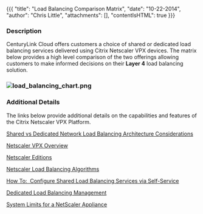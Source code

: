 {{{
  "title": "Load Balancing Comparison Matrix",
  "date": "10-22-2014",
  "author": "Chris Little",
  "attachments": [],
  "contentIsHTML": true
}}}

<h3>Description</h3>
<p>CenturyLink Cloud offers customers a choice of shared or dedicated load balancing services delivered using Citrix Netscaler VPX devices. The matrix below provides a high level comparison of the two offerings allowing customers to make informed decisions
  on their <strong>Layer 4</strong> load balancing solution.</p>
<h3><img src="https://t3n.zendesk.com/attachments/token/v1eqBILwtFaY6yKzEYcvFsCiH/?name=load+balancing+chart.png" alt="load_balancing_chart.png" /></h3>
<h3>Additional Details</h3>
<p>The links below provide additional details on the capabilities and features of the Citrix Netscaler VPX Platform. </p>
<p><a href="http://help.tier3.com/entries/23688917-Load-Balancing-Dedicated-vs-Shared" target="_blank">Shared vs Dedicated Network Load Balancing Architecture Considerations</a>
</p>
<p><a href="http://www.citrix.com/products/netscaler-application-delivery-controller/features/platforms/vpx.html" target="_blank">Netscaler VPX Overview</a>
</p>
<p><a href="http://www.citrix.com/products/netscaler-application-delivery-controller/features/editions.html" target="_blank">Netscaler Editions</a>
</p>
<p><a href="http://support.citrix.com/proddocs/topic/netscaler-load-balancing-93/ns-lb-customizing-lbalgorithms-wrapper-con.html" target="_blank">Netscaler Load Balancing Algorithms</a>
</p>
<p><a href="http://help.tier3.com/entries/22110695-Creating-a-Self-Service-Load-Balancing-Configuration" target="_blank">How To: &nbsp;Configure Shared Load Balancing Services via Self-Service</a>
</p>
<p><a href="https://t3n.zendesk.com/entries/27216280-Dedicated-Load-Balancer-Basic-Management" target="_blank">Dedicated Load Balancing Management</a>
</p>
<p><a href="http://support.citrix.com/article/ctx118716" target="_blank">System Limits for a NetScaler Appliance</a>



